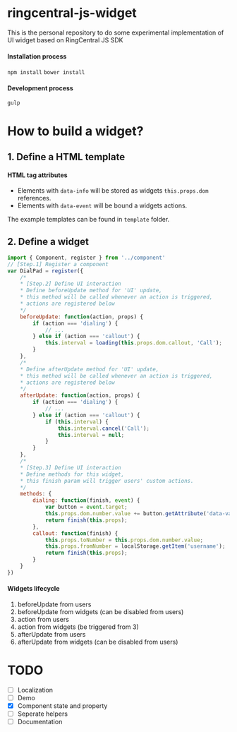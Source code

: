 # ringcentral-js-widget
This is the personal repository to do some experimental implementation of UI widget based on RingCentral JS SDK


#### Installation process
`npm install`
`bower install`
#### Development process
`gulp`

# How to build a widget?
## 1. Define a HTML template
#### HTML tag attributes
* Elements with `data-info` will be stored as widgets `this.props.dom` references.
* Elements with `data-event` will be bound a widgets actions.

The example templates can be found in `template` folder.

## 2. Define a widget
```javascript
import { Component, register } from '../component'
// [Step.1] Register a component
var DialPad = register({
    /*
    * [Step.2] Define UI interaction
    * Define beforeUpdate method for 'UI' update,
    * this method will be called whenever an action is triggered,
    * actions are registered below
    */
    beforeUpdate: function(action, props) {
        if (action === 'dialing') {
            // ...
        } else if (action === 'callout') {
            this.interval = loading(this.props.dom.callout, 'Call');
        }
    },
    /*
    * Define afterUpdate method for 'UI' update,
    * this method will be called whenever an action is triggered,
    * actions are registered below
    */
    afterUpdate: function(action, props) {
        if (action === 'dialing') {
            // ...
        } else if (action === 'callout') {
            if (this.interval) {
                this.interval.cancel('Call');
                this.interval = null;
            }
        }
    },
    /*
    * [Step.3] Define UI interaction
    * Define methods for this widget,
    * this finish param will trigger users' custom actions.
    */
    methods: {
        dialing: function(finish, event) {
            var button = event.target;
            this.props.dom.number.value += button.getAttribute('data-value');
            return finish(this.props);
        },
        callout: function(finish) {
            this.props.toNumber = this.props.dom.number.value;
            this.props.fromNumber = localStorage.getItem('username');
            return finish(this.props);
        }
    }
})
```

#### Widgets lifecycle
1. beforeUpdate from users
2. beforeUpdate from widgets (can be disabled from users)
3. action from users
4. action from widgets (be triggered from 3)
5. afterUpdate from users
6. afterUpdate from widgets (can be disabled from users)

# TODO
- [ ] Localization
- [ ] Demo
- [x] Component state and property
- [ ] Seperate helpers
- [ ] Documentation
